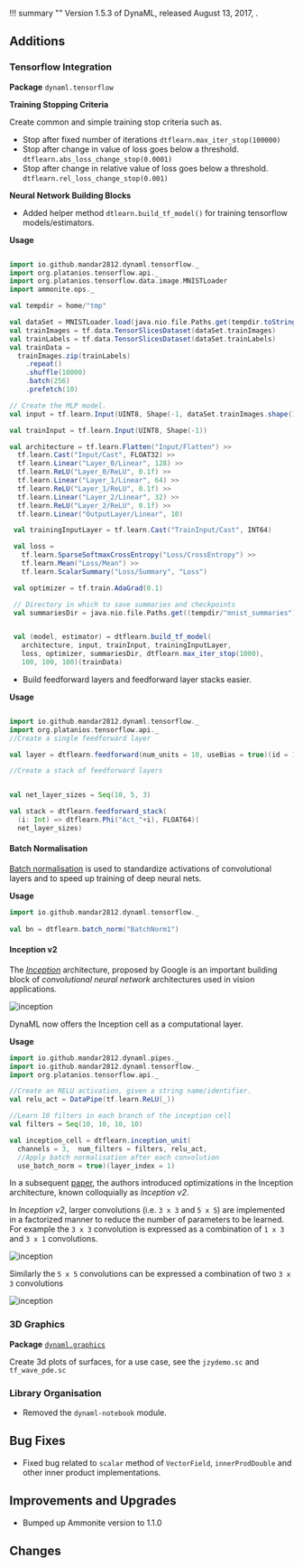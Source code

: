 !!! summary ""
    Version 1.5.3 of DynaML, released August 13, 2017, .


## Additions

### Tensorflow Integration
 
 **Package** `dynaml.tensorflow`
 
 **Training Stopping Criteria**
 
 Create common and simple training stop criteria such as.
 
  - Stop after fixed number of iterations `dtflearn.max_iter_stop(100000)`
  - Stop after change in value of loss goes below a threshold. `dtflearn.abs_loss_change_stop(0.0001)`
  - Stop after change in relative value of loss goes below a threshold. `dtflearn.rel_loss_change_stop(0.001)`


 **Neural Network Building Blocks** 
  
  - Added helper method ```dtlearn.build_tf_model()``` for training tensorflow models/estimators.

 **Usage**

 ```scala
 
 import io.github.mandar2812.dynaml.tensorflow._
 import org.platanios.tensorflow.api._
 import org.platanios.tensorflow.data.image.MNISTLoader
 import ammonite.ops._
 
 val tempdir = home/"tmp"
 
 val dataSet = MNISTLoader.load(java.nio.file.Paths.get(tempdir.toString()))
 val trainImages = tf.data.TensorSlicesDataset(dataSet.trainImages)
 val trainLabels = tf.data.TensorSlicesDataset(dataSet.trainLabels)
 val trainData =
   trainImages.zip(trainLabels)
     .repeat()
     .shuffle(10000)
     .batch(256)
     .prefetch(10)

 // Create the MLP model.
 val input = tf.learn.Input(UINT8, Shape(-1, dataSet.trainImages.shape(1), dataSet.trainImages.shape(2)))

 val trainInput = tf.learn.Input(UINT8, Shape(-1))

 val architecture = tf.learn.Flatten("Input/Flatten") >> 
   tf.learn.Cast("Input/Cast", FLOAT32) >>
   tf.learn.Linear("Layer_0/Linear", 128) >>  
   tf.learn.ReLU("Layer_0/ReLU", 0.1f) >>
   tf.learn.Linear("Layer_1/Linear", 64) >>
   tf.learn.ReLU("Layer_1/ReLU", 0.1f) >>
   tf.learn.Linear("Layer_2/Linear", 32) >>
   tf.learn.ReLU("Layer_2/ReLU", 0.1f) >>
   tf.learn.Linear("OutputLayer/Linear", 10)

  val trainingInputLayer = tf.learn.Cast("TrainInput/Cast", INT64)

  val loss =
    tf.learn.SparseSoftmaxCrossEntropy("Loss/CrossEntropy") >>
    tf.learn.Mean("Loss/Mean") >>
    tf.learn.ScalarSummary("Loss/Summary", "Loss")

  val optimizer = tf.train.AdaGrad(0.1)

  // Directory in which to save summaries and checkpoints
  val summariesDir = java.nio.file.Paths.get((tempdir/"mnist_summaries").toString())


  val (model, estimator) = dtflearn.build_tf_model(
    architecture, input, trainInput, trainingInputLayer,
    loss, optimizer, summariesDir, dtflearn.max_iter_stop(1000),
    100, 100, 100)(trainData)

```

 - Build feedforward layers and feedforward layer stacks easier.

**Usage**

 ```scala

 import io.github.mandar2812.dynaml.tensorflow._
 import org.platanios.tensorflow.api._
 //Create a single feedforward layer

 val layer = dtflearn.feedforward(num_units = 10, useBias = true)(id = 1)

 //Create a stack of feedforward layers


 val net_layer_sizes = Seq(10, 5, 3)
 
 val stack = dtflearn.feedforward_stack(
   (i: Int) => dtflearn.Phi("Act_"+i), FLOAT64)(
   net_layer_sizes)

 ```
 
 
 #### Batch Normalisation
 
 [Batch normalisation](https://arxiv.org/abs/1502.03167) is used to standardize activations of convolutional layers and
 to speed up training of deep neural nets.
 
 **Usage**
 
 ```scala
 import io.github.mandar2812.dynaml.tensorflow._
  
 val bn = dtflearn.batch_norm("BatchNorm1")
 
 ```
 
 
 #### Inception v2
 
 The [_Inception_](https://www.cs.unc.edu/~wliu/papers/GoogLeNet.pdf) architecture, proposed by Google is an important
 building block of _convolutional neural network_ architectures used in vision applications.
 
 ![inception](https://github.com/transcendent-ai-labs/DynaML/blob/master/docs/images/inception.png)
 
 DynaML now offers the Inception cell as a computational layer. 
 
 **Usage**
 
 ```scala
 import io.github.mandar2812.dynaml.pipes._
 import io.github.mandar2812.dynaml.tensorflow._
 import org.platanios.tensorflow.api._
 
 //Create an RELU activation, given a string name/identifier.
 val relu_act = DataPipe(tf.learn.ReLU(_))
 
 //Learn 10 filters in each branch of the inception cell
 val filters = Seq(10, 10, 10, 10)
 
 val inception_cell = dtflearn.inception_unit(
   channels = 3,  num_filters = filters, relu_act,
   //Apply batch normalisation after each convolution
   use_batch_norm = true)(layer_index = 1)
 
 ```
 
 In a subsequent [paper](https://arxiv.org/pdf/1512.00567.pdf), the authors introduced optimizations in the Inception 
 architecture, known colloquially as _Inception v2_.
 
 In _Inception v2_, larger convolutions (i.e. `3 x 3` and `5 x 5`) are implemented in a factorized manner 
 to reduce the number of parameters to be learned. For example the `3 x 3` convolution is expressed as a 
 combination of `1 x 3` and `3 x 1` convolutions.
 
 ![inception](https://github.com/transcendent-ai-labs/DynaML/blob/master/docs/images/conv-fact.png)
 
 Similarly the `5 x 5` convolutions can be expressed a combination of two `3 x 3` convolutions
 
 ![inception](https://github.com/transcendent-ai-labs/DynaML/blob/master/docs/images/conv-fact2.png)


### 3D Graphics 

**Package** [`dynaml.graphics`](https://github.com/transcendent-ai-labs/DynaML/blob/master/dynaml-core/src/main/scala-2.11/io/github/mandar2812/dynaml/graphics/plot3d/package.scala)

Create 3d plots of surfaces, for a use case, see the `jzydemo.sc` and `tf_wave_pde.sc`


### Library Organisation
 
 - Removed the `dynaml-notebook` module.
 
## Bug Fixes

 - Fixed bug related to `scalar` method of `VectorField`, `innerProdDouble` and other inner product implementations.

## Improvements and Upgrades

 - Bumped up Ammonite version to 1.1.0

 
## Changes

